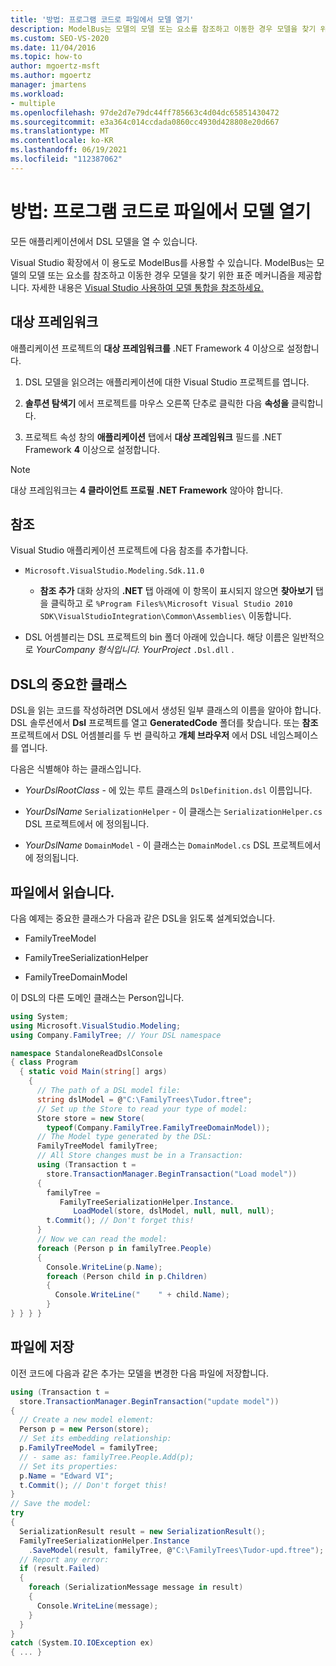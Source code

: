 ```yaml
---
title: '방법: 프로그램 코드로 파일에서 모델 열기'
description: ModelBus는 모델의 모델 또는 요소를 참조하고 이동한 경우 모델을 찾기 위한 표준 메커니즘을 제공한다는 것을 알아봅니다.
ms.custom: SEO-VS-2020
ms.date: 11/04/2016
ms.topic: how-to
author: mgoertz-msft
ms.author: mgoertz
manager: jmartens
ms.workload:
- multiple
ms.openlocfilehash: 97de2d7e79dc44ff785663c4d04dc65851430472
ms.sourcegitcommit: e3a364c014ccdada0860cc4930d428808e20d667
ms.translationtype: MT
ms.contentlocale: ko-KR
ms.lasthandoff: 06/19/2021
ms.locfileid: "112387062"
---
```

# <a name="how-to-open-a-model-from-file-in-program-code"></a>방법: 프로그램 코드로 파일에서 모델 열기

모든 애플리케이션에서 DSL 모델을 열 수 있습니다.

Visual Studio 확장에서 이 용도로 ModelBus를 사용할 수 있습니다. ModelBus는 모델의 모델 또는 요소를 참조하고 이동한 경우 모델을 찾기 위한 표준 메커니즘을 제공합니다. 자세한 내용은 [Visual Studio 사용하여 모델 통합을 참조하세요.](../modeling/integrating-models-by-using-visual-studio-modelbus.md)

## <a name="target-framework"></a>대상 프레임워크

애플리케이션 프로젝트의 **대상 프레임워크를** .NET Framework 4 이상으로 설정합니다.

1. DSL 모델을 읽으려는 애플리케이션에 대한 Visual Studio 프로젝트를 엽니다.

2. **솔루션 탐색기** 에서 프로젝트를 마우스 오른쪽 단추로 클릭한 다음 **속성을** 클릭합니다.

3. 프로젝트 속성 창의 **애플리케이션** 탭에서 **대상 프레임워크** 필드를 .NET Framework **4** 이상으로 설정합니다.

> [!NOTE]
> 대상 프레임워크는 **4 클라이언트 프로필 .NET Framework** 않아야 합니다.

## <a name="references"></a>참조

Visual Studio 애플리케이션 프로젝트에 다음 참조를 추가합니다.

- `Microsoft.VisualStudio.Modeling.Sdk.11.0`

  - **참조 추가** 대화 상자의 **.NET** 탭 아래에 이 항목이 표시되지 않으면 **찾아보기** 탭을 클릭하고 로 `%Program Files%\Microsoft Visual Studio 2010 SDK\VisualStudioIntegration\Common\Assemblies\` 이동합니다.

- DSL 어셈블리는 DSL 프로젝트의 bin 폴더 아래에 있습니다. 해당 이름은 일반적으로 *YourCompany 형식입니다.* *YourProject* `.Dsl.dll` .

## <a name="important-classes-in-the-dsl"></a>DSL의 중요한 클래스

DSL을 읽는 코드를 작성하려면 DSL에서 생성된 일부 클래스의 이름을 알아야 합니다. DSL 솔루션에서 **Dsl** 프로젝트를 열고 **GeneratedCode** 폴더를 찾습니다. 또는 **참조** 프로젝트에서 DSL 어셈블리를 두 번 클릭하고 **개체 브라우저** 에서 DSL 네임스페이스를 엽니다.

다음은 식별해야 하는 클래스입니다.

- *YourDslRootClass* - 에 있는 루트 클래스의 `DslDefinition.dsl` 이름입니다.

- *YourDslName* `SerializationHelper` - 이 클래스는 `SerializationHelper.cs` DSL 프로젝트에서 에 정의됩니다.

- *YourDslName* `DomainModel` - 이 클래스는 `DomainModel.cs` DSL 프로젝트에서 에 정의됩니다.

## <a name="read-from-a-file"></a>파일에서 읽습니다.

다음 예제는 중요한 클래스가 다음과 같은 DSL을 읽도록 설계되었습니다.

- FamilyTreeModel

- FamilyTreeSerializationHelper

- FamilyTreeDomainModel

이 DSL의 다른 도메인 클래스는 Person입니다.

```csharp
using System;
using Microsoft.VisualStudio.Modeling;
using Company.FamilyTree; // Your DSL namespace

namespace StandaloneReadDslConsole
{ class Program
  { static void Main(string[] args)
    {
      // The path of a DSL model file:
      string dslModel = @"C:\FamilyTrees\Tudor.ftree";
      // Set up the Store to read your type of model:
      Store store = new Store(
        typeof(Company.FamilyTree.FamilyTreeDomainModel));
      // The Model type generated by the DSL:
      FamilyTreeModel familyTree;
      // All Store changes must be in a Transaction:
      using (Transaction t =
        store.TransactionManager.BeginTransaction("Load model"))
      {
        familyTree =
           FamilyTreeSerializationHelper.Instance.
              LoadModel(store, dslModel, null, null, null);
        t.Commit(); // Don't forget this!
      }
      // Now we can read the model:
      foreach (Person p in familyTree.People)
      {
        Console.WriteLine(p.Name);
        foreach (Person child in p.Children)
        {
          Console.WriteLine("    " + child.Name);
        }
} } } }
```

## <a name="save-to-a-file"></a>파일에 저장

이전 코드에 다음과 같은 추가는 모델을 변경한 다음 파일에 저장합니다.

```csharp
using (Transaction t =
  store.TransactionManager.BeginTransaction("update model"))
{
  // Create a new model element:
  Person p = new Person(store);
  // Set its embedding relationship:
  p.FamilyTreeModel = familyTree;
  // - same as: familyTree.People.Add(p);
  // Set its properties:
  p.Name = "Edward VI";
  t.Commit(); // Don't forget this!
}
// Save the model:
try
{
  SerializationResult result = new SerializationResult();
  FamilyTreeSerializationHelper.Instance
    .SaveModel(result, familyTree, @"C:\FamilyTrees\Tudor-upd.ftree");
  // Report any error:
  if (result.Failed)
  {
    foreach (SerializationMessage message in result)
    {
      Console.WriteLine(message);
    }
  }
}
catch (System.IO.IOException ex)
{ ... }
```
